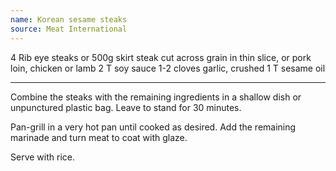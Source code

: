 ```yaml
---
name: Korean sesame steaks
source: Meat International
---
```


4 Rib eye steaks or 500g skirt steak cut across grain in thin slice, or pork loin, chicken or lamb
2 T soy sauce
1-2 cloves garlic, crushed
1 T sesame oil

---

Combine the steaks with the remaining ingredients in a shallow dish or unpunctured plastic bag.  Leave to stand for 30 minutes.  

Pan-grill in a very hot pan until cooked as desired.  Add the remaining marinade and turn meat to coat with glaze.

Serve with rice.

